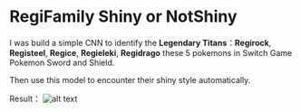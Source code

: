 # RegiFamily Shiny or NotShiny
I was build a simple CNN to identify the **Legendary Titans**：**Regirock**, **Registeel**, **Regice**, **Regieleki**,  **Regidrago** these 5 pokemons  in Switch Game Pokemon Sword and Shield.

Then use this model to encounter their shiny style automatically.

Result：
![alt text](https://raw.githubusercontent.com/ahoucbvtw/RegiFamily_shiny/master/Picture/Result_377_NotShiny_morning0.jpg "Not Shiny Regirock！！")